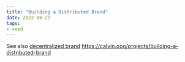 ```yaml
---
title: "Building a Distributed Brand"
date: 2022-06-27
tags:
- seed
---
```

See also [decentralized brand](quartz/content/notes/decentralized%20brand.md)
https://calvin.ooo/projects/building-a-distributed-brand


